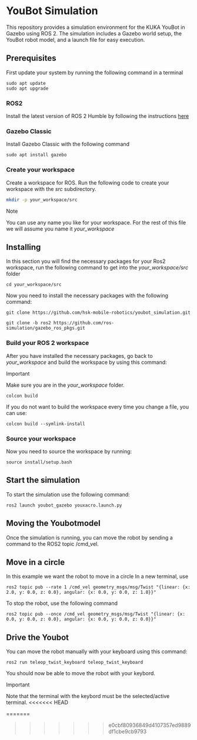 # YouBot Simulation
This repository provides a simulation environment for the KUKA YouBot in Gazebo using ROS 2. The simulation includes a Gazebo world setup, the YouBot robot model, and a launch file for easy execution.

## Prerequisites
First update your system by running the following command in a terminal
``` 
sudo apt update
sudo apt upgrade
```
### ROS2 
Install the latest version of ROS 2 Humble by following the instructions [here](https://docs.ros.org/en/humble/Installation/Ubuntu-Install-Debians.html) 

### Gazebo Classic
Install Gazebo Classic with the following command
```
sudo apt install gazebo
```

 ### Create your workspace
Create a workspace for ROS. 
Run the following code to create your workspace with the _src_ subdirectory.
 
```bash
mkdir -p your_workspace/src
```
>[!NOTE]
> You can use any name you like for your workspace. For the rest of this file we will assume you name it _your_workspace_

## Installing
In this section you will find the necessary packages for your Ros2 workspace, run the following command to get into the _your_workspace/src_ folder

```
cd your_workspace/src
```
Now you need to install the necessary packages with the following command:
```
git clone https://github.com/hsk-mobile-robotics/youbot_simulation.git

git clone -b ros2 https://github.com/ros-simulation/gazebo_ros_pkgs.git
```

### Build your ROS 2 workspace
After you have installed the necessary packages, go back to _your_workspace_ and build the workspace by using this command:
>[!IMPORTANT] 
>Make sure you are in the _your_workspace_ folder. 
```
colcon build 
```
If you do not want to build the workspace every time you change a file, you can use:
```
colcon build --symlink-install
```

### Source your workspace
Now you need to source the workspace by running:
```
source install/setup.bash
```

## Start the simulation
To start the simulation use the following command:
```
ros2 launch youbot_gazebo youxacro.launch.py
```

## Moving the Youbotmodel
Once the simulation is running, you can move the robot by sending a command to the ROS2 topic /cmd_vel.

##  Move in a circle
In this example we want the robot to move in a circle
In a new terminal, use 
```
ros2 topic pub --rate 1 /cmd_vel geometry_msgs/msg/Twist "{linear: {x: 2.0, y: 0.0, z: 0.0}, angular: {x: 0.0, y: 0.0, z: 1.8}}"
```

To stop the robot, use the following command 
```
ros2 topic pub --once /cmd_vel geometry_msgs/msg/Twist "{linear: {x: 0.0, y: 0.0, z: 0.0}, angular: {x: 0.0, y: 0.0, z: 0.0}}"
```

## Drive the Youbot
You can move the robot manually with your keyboard using this command:
```
ros2 run teleop_twist_keyboard teleop_twist_keyboard
```
You should now be able to move the robot with your keybord.
>[!IMPORTANT] 
>Note that the terminal with the keybord must be the selected/active terminal.
<<<<<<< HEAD

=======
>>>>>>> e0cbf80936849d4107357ed9889df1cbe9cb9793
